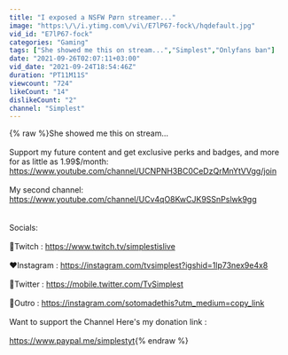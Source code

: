 ```yaml
---
title: "I exposed a 𝙽𝚂𝙵𝚆 Pørn streamer..."
image: "https:\/\/i.ytimg.com\/vi\/E7lP67-fock\/hqdefault.jpg"
vid_id: "E7lP67-fock"
categories: "Gaming"
tags: ["She showed me this on stream...","Simplest","Onlyfans ban"]
date: "2021-09-26T02:07:11+03:00"
vid_date: "2021-09-24T18:54:46Z"
duration: "PT11M11S"
viewcount: "724"
likeCount: "14"
dislikeCount: "2"
channel: "Simplest"
---
```

{% raw %}She showed me this on stream...<br /><br />Support my future content and get exclusive perks and badges, and more for as little as 1.99$/month: <a rel="nofollow" target="blank" href="https://www.youtube.com/channel/UCNPNH3BC0CeDzQrMnYtVVgg/join">https://www.youtube.com/channel/UCNPNH3BC0CeDzQrMnYtVVgg/join</a><br /><br />My second channel:<br /> <a rel="nofollow" target="blank" href="https://www.youtube.com/channel/UCv4qO8KwCJK9SSnPslwk9gg">https://www.youtube.com/channel/UCv4qO8KwCJK9SSnPslwk9gg</a><br /><br /><br />Socials: <br /><br />💜Twitch : <a rel="nofollow" target="blank" href="https://www.twitch.tv/simplestislive">https://www.twitch.tv/simplestislive</a><br /><br />❤️Instagram : <a rel="nofollow" target="blank" href="https://instagram.com/tvsimplest?igshid=1lp73nex9e4x8">https://instagram.com/tvsimplest?igshid=1lp73nex9e4x8</a><br /><br />💙Twitter : <a rel="nofollow" target="blank" href="https://mobile.twitter.com/TvSimplest">https://mobile.twitter.com/TvSimplest</a><br /><br />🖤Outro : <a rel="nofollow" target="blank" href="https://instagram.com/sotomadethis?utm_medium=copy_link">https://instagram.com/sotomadethis?utm_medium=copy_link</a><br /><br />Want to support the Channel Here's my donation link :<br /><br /><a rel="nofollow" target="blank" href="https://www.paypal.me/simplestyt">https://www.paypal.me/simplestyt</a>{% endraw %}
